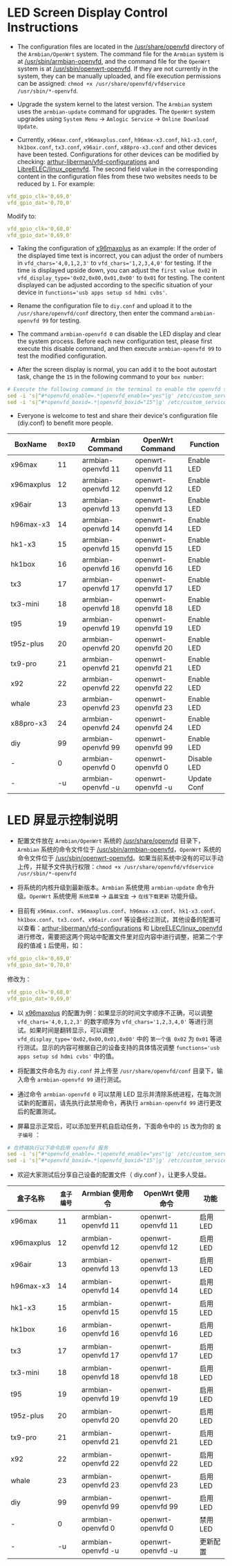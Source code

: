 # LED Screen Display Control Instructions

- The configuration files are located in the [/usr/share/openvfd](../armbian-files/platform-files/amlogic/rootfs/usr/share/openvfd) directory of the `Armbian/OpenWrt` system. The command file for the `Armbian` system is at [/usr/sbin/armbian-openvfd](../armbian-files/platform-files/amlogic/rootfs/usr/sbin/armbian-openvfd), and the command file for the `OpenWrt` system is at [/usr/sbin/openwrt-openvfd](https://github.com/ophub/amlogic-s9xxx-openwrt/blob/main/make-openwrt/openwrt-files/common-files/usr/sbin/openwrt-openvfd). If they are not currently in the system, they can be manually uploaded, and file execution permissions can be assigned: `chmod +x /usr/share/openvfd/vfdservice /usr/sbin/*-openvfd`.

- Upgrade the system kernel to the latest version. The `Armbian` system uses the `armbian-update` command for upgrades. The `OpenWrt` system upgrades using `System Menu` → `Amlogic Service` → `Online Download Update`.

- Currently, `x96max.conf`, `x96maxplus.conf`, `h96max-x3.conf`, `hk1-x3.conf`, `hk1box.conf`, `tx3.conf`, `x96air.conf`, `x88pro-x3.conf` and other devices have been tested. Configurations for other devices can be modified by checking: [arthur-liberman/vfd-configurations](https://github.com/arthur-liberman/vfd-configurations) and [LibreELEC/linux_openvfd](https://github.com/LibreELEC/linux_openvfd/tree/master/conf). The second field value in the corresponding content in the configuration files from these two websites needs to be reduced by `1`. For example:

```yaml
vfd_gpio_clk='0,69,0'
vfd_gpio_dat='0,70,0'
```
Modify to:

```yaml
vfd_gpio_clk='0,68,0'
vfd_gpio_dat='0,69,0'
```

- Taking the configuration of [x96maxplus](../armbian-files/platform-files/amlogic/rootfs/usr/share/openvfd/conf/x96maxplus.conf) as an example: If the order of the displayed time text is incorrect, you can adjust the order of numbers in `vfd_chars='4,0,1,2,3'` to `vfd_chars='1,2,3,4,0'` for testing. If the time is displayed upside down, you can adjust the `first value 0x02` in `vfd_display_type='0x02,0x00,0x01,0x00'` to `0x01` for testing. The content displayed can be adjusted according to the specific situation of your device in `functions='usb apps setup sd hdmi cvbs'`.

- Rename the configuration file to `diy.conf` and upload it to the `/usr/share/openvfd/conf` directory, then enter the command `armbian-openvfd 99` for testing.

- The command `armbian-openvfd 0` can disable the LED display and clear the system process. Before each new configuration test, please first execute this disable command, and then execute `armbian-openvfd 99` to test the modified configuration.

- After the screen display is normal, you can add it to the boot autostart task, change the `15` in the following command to your `box number`:

```yaml
# Execute the following command in the terminal to enable the openvfd service
sed -i 's|^#*openvfd_enable=.*|openvfd_enable="yes"|g' /etc/custom_service/start_service.sh
sed -i 's|^#*openvfd_boxid=.*|openvfd_boxid="15"|g' /etc/custom_service/start_service.sh
```

- Everyone is welcome to test and share their device's configuration file (diy.conf) to benefit more people.

|  BoxName   | `BoxID` |  Armbian Command      |   OpenWrt Command       |  Function   |
| ---------- | ------- | --------------------- | ----------------------- | ----------- |
| x96max     |  11     |  armbian-openvfd 11   |   openwrt-openvfd 11    | Enable LED  |
| x96maxplus |  12     |  armbian-openvfd 12   |   openwrt-openvfd 12    | Enable LED  |
| x96air     |  13     |  armbian-openvfd 13   |   openwrt-openvfd 13    | Enable LED  |
| h96max-x3  |  14     |  armbian-openvfd 14   |   openwrt-openvfd 14    | Enable LED  |
| hk1-x3     |  15     |  armbian-openvfd 15   |   openwrt-openvfd 15    | Enable LED  |
| hk1box     |  16     |  armbian-openvfd 16   |   openwrt-openvfd 16    | Enable LED  |
| tx3        |  17     |  armbian-openvfd 17   |   openwrt-openvfd 17    | Enable LED  |
| tx3-mini   |  18     |  armbian-openvfd 18   |   openwrt-openvfd 18    | Enable LED  |
| t95        |  19     |  armbian-openvfd 19   |   openwrt-openvfd 19    | Enable LED  |
| t95z-plus  |  20     |  armbian-openvfd 20   |   openwrt-openvfd 20    | Enable LED  |
| tx9-pro    |  21     |  armbian-openvfd 21   |   openwrt-openvfd 21    | Enable LED  |
| x92        |  22     |  armbian-openvfd 22   |   openwrt-openvfd 22    | Enable LED  |
| whale      |  23     |  armbian-openvfd 23   |   openwrt-openvfd 23    | Enable LED  |
| x88pro-x3  |  24     |  armbian-openvfd 24   |   openwrt-openvfd 24    | Enable LED  |
| diy        |  99     |  armbian-openvfd 99   |   openwrt-openvfd 99    | Enable LED  |
| -          |  0      |  armbian-openvfd 0    |   openwrt-openvfd 0     | Disable LED |
| -          |  -u     |  armbian-openvfd -u   |   openwrt-openvfd -u    | Update Conf |

# LED 屏显示控制说明

- 配置文件放在 `Armbian/OpenWrt` 系统的 [/usr/share/openvfd](../armbian-files/platform-files/amlogic/rootfs/usr/share/openvfd) 目录下，`Armbian` 系统的命令文件位于 [/usr/sbin/armbian-openvfd](../armbian-files/platform-files/amlogic/rootfs/usr/sbin/armbian-openvfd)，`OpenWrt` 系统的命令文件位于 [/usr/sbin/openwrt-openvfd](https://github.com/ophub/amlogic-s9xxx-openwrt/blob/main/make-openwrt/openwrt-files/common-files/usr/sbin/openwrt-openvfd)。如果当前系统中没有的可以手动上传，并赋予文件执行权限：`chmod +x /usr/share/openvfd/vfdservice /usr/sbin/*-openvfd`

- 将系统的内核升级到最新版本。`Armbian` 系统使用 `armbian-update` 命令升级。`OpenWrt` 系统使用 `系统菜单` → `晶晨宝盒` → `在线下载更新` 功能升级。

- 目前有 `x96max.conf`、`x96maxplus.conf`、`h96max-x3.conf`、`hk1-x3.conf`、`hk1box.conf`、`tx3.conf`、`x96air.conf` 等设备经过测试，其他设备的配置可以查看：[arthur-liberman/vfd-configurations](https://github.com/arthur-liberman/vfd-configurations) 和 [LibreELEC/linux_openvfd](https://github.com/LibreELEC/linux_openvfd/tree/master/conf) 进行修改，需要把这两个网站中配置文件里对应内容中进行调整，把第二个字段的值减 `1` 后使用，如：

```yaml
vfd_gpio_clk='0,69,0'
vfd_gpio_dat='0,70,0'
```
修改为：

```yaml
vfd_gpio_clk='0,68,0'
vfd_gpio_dat='0,69,0'
```

- 以 [x96maxplus](../armbian-files/platform-files/amlogic/rootfs/usr/share/openvfd/conf/x96maxplus.conf) 的配置为例：如果显示的时间文字顺序不正确，可以调整 `vfd_chars='4,0,1,2,3'` 的数字顺序为 `vfd_chars='1,2,3,4,0'` 等进行测试。如果时间是翻转显示，可以调整 `vfd_display_type='0x02,0x00,0x01,0x00'` 中的 `第一个值 0x02` 为 `0x01` 等进行测试。显示的内容可根据自己的设备支持的具体情况调整 `functions='usb apps setup sd hdmi cvbs'` 中的值。

- 将配置文件命名为 `diy.conf` 并上传至 `/usr/share/openvfd/conf` 目录下，输入命令 `armbian-openvfd 99` 进行测试。

- 通过命令 `armbian-openvfd 0` 可以禁用 LED 显示并清除系统进程，在每次测试新的配置前，请先执行此禁用命令，再执行 `armbian-openvfd 99` 进行更改后的配置测试。

- 屏幕显示正常后，可以添加至开机自启动任务，下面命令中的 `15` 改为你的 `盒子编号` ：

```yaml
# 在终端执行以下命令启用 openvfd 服务
sed -i 's|^#*openvfd_enable=.*|openvfd_enable="yes"|g' /etc/custom_service/start_service.sh
sed -i 's|^#*openvfd_boxid=.*|openvfd_boxid="15"|g' /etc/custom_service/start_service.sh
```

- 欢迎大家测试后分享自己设备的配置文件（ diy.conf ），让更多人受益。

|  盒子名称   | `盒子编号` |  Armbian 使用命令      |   OpenWrt 使用命令       |   功能   |
| ---------- | -------- | --------------------- | ----------------------- | ------- |
| x96max     |  11      |  armbian-openvfd 11   |   openwrt-openvfd 11    | 启用 LED |
| x96maxplus |  12      |  armbian-openvfd 12   |   openwrt-openvfd 12    | 启用 LED |
| x96air     |  13      |  armbian-openvfd 13   |   openwrt-openvfd 13    | 启用 LED |
| h96max-x3  |  14      |  armbian-openvfd 14   |   openwrt-openvfd 14    | 启用 LED |
| hk1-x3     |  15      |  armbian-openvfd 15   |   openwrt-openvfd 15    | 启用 LED |
| hk1box     |  16      |  armbian-openvfd 16   |   openwrt-openvfd 16    | 启用 LED |
| tx3        |  17      |  armbian-openvfd 17   |   openwrt-openvfd 17    | 启用 LED |
| tx3-mini   |  18      |  armbian-openvfd 18   |   openwrt-openvfd 18    | 启用 LED |
| t95        |  19      |  armbian-openvfd 19   |   openwrt-openvfd 19    | 启用 LED |
| t95z-plus  |  20      |  armbian-openvfd 20   |   openwrt-openvfd 20    | 启用 LED |
| tx9-pro    |  21      |  armbian-openvfd 21   |   openwrt-openvfd 21    | 启用 LED |
| x92        |  22      |  armbian-openvfd 22   |   openwrt-openvfd 22    | 启用 LED |
| whale      |  23      |  armbian-openvfd 23   |   openwrt-openvfd 23    | 启用 LED |
| diy        |  99      |  armbian-openvfd 99   |   openwrt-openvfd 99    | 启用 LED |
| -          |  0       |  armbian-openvfd 0    |   openwrt-openvfd 0     | 禁用 LED |
| -          |  -u      |  armbian-openvfd -u   |   openwrt-openvfd -u    | 更新配置  |

